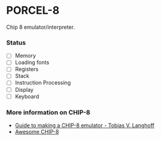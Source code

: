 # PORCEL-8

Chip 8 emulator/interpreter. 


### Status

- [ ] Memory
- [ ] Loading fonts
- [ ] Registers
- [ ] Stack
- [ ] Instruction Processing
- [ ] Display
- [ ] Keyboard

### More information on CHIP-8

- [Guide to making a CHIP-8 emulator - Tobias V. Langhoff](https://tobiasvl.github.io/blog/write-a-chip-8-emulator/#specifications)
- [Awesome CHIP-8](https://chip-8.github.io/links/)